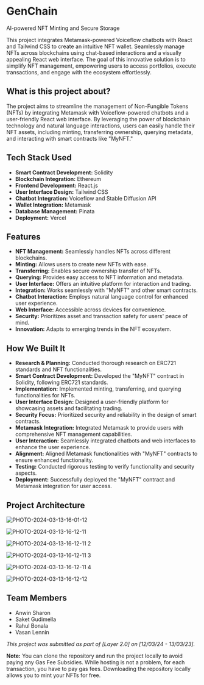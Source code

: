 # GenChain
AI-powered NFT Minting and Secure Storage 
 
This project integrates Metamask-powered Voiceflow chatbots with React and Tailwind CSS to create an intuitive NFT wallet. Seamlessly manage NFTs across blockchains using chat-based interactions and a visually appealing React web interface. The goal of this innovative solution is to simplify NFT management, empowering users to access portfolios, execute transactions, and engage with the ecosystem effortlessly.

## What is this project about? 

The project aims to streamline the management of Non-Fungible Tokens (NFTs) by integrating Metamask with Voiceflow-powered chatbots and a user-friendly React web interface. By leveraging the power of blockchain technology and natural language interactions, users can easily handle their NFT assets, including minting, transferring ownership, querying metadata, and interacting with smart contracts like "MyNFT."

## Tech Stack Used

- **Smart Contract Development:** Solidity
- **Blockchain Integration:** Ethereum
- **Frontend Development:** React.js
- **User Interface Design:** Tailwind CSS
- **Chatbot Integration:** Voiceflow and Stable Diffusion API
- **Wallet Integration:** Metamask
- **Database Management:** Pinata
- **Deployment:** Vercel

## Features

- **NFT Management:** Seamlessly handles NFTs across different blockchains.
- **Minting:** Allows users to create new NFTs with ease.
- **Transferring:** Enables secure ownership transfer of NFTs.
- **Querying:** Provides easy access to NFT information and metadata.
- **User Interface:** Offers an intuitive platform for interaction and trading.
- **Integration:** Works seamlessly with "MyNFT" and other smart contracts.
- **Chatbot Interaction:** Employs natural language control for enhanced user experience.
- **Web Interface:** Accessible across devices for convenience.
- **Security:** Prioritizes asset and transaction safety for users' peace of mind.
- **Innovation:** Adapts to emerging trends in the NFT ecosystem.

## How We Built It

- **Research & Planning:** Conducted thorough research on ERC721 standards and NFT functionalities.
- **Smart Contract Development:** Developed the "MyNFT" contract in Solidity, following ERC721 standards.
- **Implementation:** Implemented minting, transferring, and querying functionalities for NFTs.
- **User Interface Design:** Designed a user-friendly platform for showcasing assets and facilitating trading.
- **Security Focus:** Prioritized security and reliability in the design of smart contracts.
- **Metamask Integration:** Integrated Metamask to provide users with comprehensive NFT management capabilities.
- **User Interaction:** Seamlessly integrated chatbots and web interfaces to enhance the user experience.
- **Alignment:** Aligned Metamask functionalities with "MyNFT" contracts to ensure enhanced functionality.
- **Testing:** Conducted rigorous testing to verify functionality and security aspects.
- **Deployment:** Successfully deployed the "MyNFT" contract and Metamask integration for user access.

## Project Architecture

![PHOTO-2024-03-13-16-01-12](https://github.com/SaketGudimella/GenChain/assets/106355242/bee8ced9-17c2-4eab-a843-73bb18deae27)

![PHOTO-2024-03-13-16-12-11](https://github.com/SaketGudimella/GenChain/assets/106355242/985e2425-96c2-44ae-b360-6b0d3c1eda34)

![PHOTO-2024-03-13-16-12-11 2](https://github.com/SaketGudimella/GenChain/assets/106355242/4dfb945f-0e94-4f71-a005-a4739e10859f)

![PHOTO-2024-03-13-16-12-11 3](https://github.com/SaketGudimella/GenChain/assets/106355242/86428743-6e7f-4f6e-accc-a17c87b0eafa)

![PHOTO-2024-03-13-16-12-11 4](https://github.com/SaketGudimella/GenChain/assets/106355242/a9b3b85b-f4ca-49d2-977b-a05cd3c8efbc)

![PHOTO-2024-03-13-16-12-12](https://github.com/SaketGudimella/GenChain/assets/106355242/a5967abc-4099-41d2-89f9-fe155ec07992)


## Team Members

- Anwin Sharon
- Saket Gudimella
- Rahul Bonala
- Vasan Lennin


*This project was submitted as part of [Layer 2.0] on [12/03/24 - 13/03/23].*

**Note:** You can clone the repository and run the project locally to avoid paying any Gas Fee Subsidies. While hosting is not a problem, for each transaction, you have to pay gas fees. Downloading the repository locally allows you to mint your NFTs for free.
